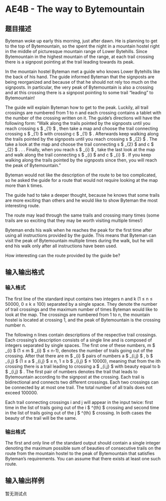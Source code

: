 # AE4B - The way to Bytemountain

## 题目描述

Byteman woke up early this morning, just after dawn. He is planning to get to the top of Bytemountain, so the spent the night in a mountain hostel right in the middle of picturesque mountain range of Lower Bytehills. Since Bytemountain in the highest mountain of the range, at each trail crossing there is a signpost pointing at the trail leading towards its peak.

In the mountain hostel Byteman met a guide who knows Lower Bytehills like the back of his hand. The guide informed Byteman that the signposts are being reorganized and because of that he should not rely too much on the signposts. In particular, the very peak of Bytemountain is also a crossing and at this crossing there is a signpost pointing to some trail “leading” to Bytemountain!

The guide will explain Byteman how to get to the peak. Luckily, all trail crossings are numbered from 1 to n and each crossing contains a tablet with the number of the crossing written on it. The guide’s directions will have the following form: “Walk along the trails pointed by the signposts until you reach crossing s $ _{1} $ , then take a map and choose the trail connecting crossing s $ _{1} $ with crossing c $ _{1} $ . Afterwards keep walking along the trails pointed by the signposts until you reach crossing s $ _{2} $ . The take a look at the map and choose the trail connecting s $ _{2} $ and c $ _{2} $ . . . Finally, when you reach s $ _{i} $ , take the last look at the map and walk along the trail connecting s $ _{i} $ and c $ _{i} $ . If you keep walking along the trails pointed by the signposts since then, you will reach the peak of Bytemountain.”

Byteman would not like the description of the route to be too complicated, so he asked the guide for a route that would not require looking at the map more than k times.

The guide had to take a deeper thought, because he knows that some trails are more exciting than others and he would like to show Byteman the most interesting route.

The route may lead through the same trails and crossing many times (some trails are so exciting that they may be worth visiting multiple times!)

Byteman ends his walk when he reaches the peak for the first time after using all instructions provided by the guide. This means that Byteman can visit the peak of Bytemountain multiple times during the walk, but he will end his walk only after all instructions have been used.

How interesting can the route provided by the guide be?

## 输入输出格式

### 输入格式

The first line of the standard input contains two integers n and k (1 ≤ n ≤ 50000, 0 ≤ k ≤ 100) separated by a single space. They denote the number of trail crossings and the maximum number of times Byteman would like to look at the map. The crossings are numbered from 1 to n, the mountain hostel is located at crossing 1, and the peak of Bytemountain is the crossing number n.

The following n lines contain descriptions of the respective trail crossings. Each crossing’s description consists of a single line and is composed of integers separated by single spaces. The first one of these numbers, m $ _{i} $ (1 ≤ m $ _{i} $ ≤ n-1), denotes the number of trails going out of the crossing. After that there are m $ _{i} $ pairs of numbers a $ _{i,j} $ , b $ _{i,j} $ (1 ≤ a $ _{i,j} $ ≤ n, 1 ≤ b $ _{i,j} $ ≤ 10000), meaning that from the ith crossing there is a trail leading to crossing a $ _{i,j} $ with beauty equal to b $ _{i,j} $ . The first pair of numbers denotes the trail that leads to Bytemountain according to the signpost at the crossing. Each trail is bidirectional and connects two different crossings. Each two crossings can be connected by at most one trail. The total number of all trails does not exceed 100000.

Each trail connecting crossings i and j will appear in the input twice: first time in the list of trails going out of the i $ ^{th} $ crossing and second time in the list of trails going out of the j $ ^{th} $ crossing. In both cases the beauty of the trail will be the same.

### 输出格式

The first and only line of the standard output should contain a single integer denoting the maximum possible sum of beauties of consecutive trails on the route from the mountain hostel to the peak of Bytemountain that satisfies Byteman’s requirements. You can assume that there exists at least one such route.

## 输入输出样例

暂无测试点

